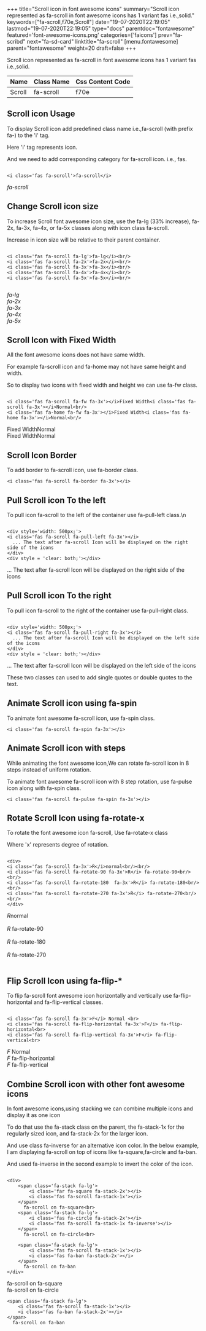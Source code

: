 +++
title="Scroll icon in font awesome icons"
summary="Scroll icon represented as fa-scroll in font awesome icons has 1 variant fas i.e.,solid."
keywords=["fa-scroll,f70e,Scroll"]
date="19-07-2020T22:19:05"
lastmod="19-07-2020T22:19:05"
type="docs"
parentdoc="fontawesome"
featured='font-awesome-icons.png'
categories=['faicons']
prev="fa-scribd"
next="fa-sd-card"
linktitle="fa-scroll"
[menu.fontawesome]
parent="fontawesome"
weight=20
draft=false
+++


Scroll icon represented as fa-scroll in font awesome icons has 1 variant fas i.e.,solid.

<div class='table-responsive'><table class='table'><thead><tr><th>Name</th><th>Class Name</th><th>Css Content Code</th></tr></thead><tbody><tr><td>Scroll</td><td>fa-scroll</td><td>f70e</td></tr></tbody></table></div>



## Scroll icon Usage

To display Scroll icon add predefined class name i.e.,fa-scroll (with prefix fa-) to the 'i' tag.

Here 'i' tag represents icon.

And we need to add corresponding category for fa-scroll icon. i.e., fas.


```

<i class='fas fa-scroll'>fa-scroll</i>
```

<i class='fas fa-scroll'>fa-scroll</i>




## Change Scroll icon size
To increase Scroll font awesome icon size, use the fa-lg (33% increase), fa-2x, fa-3x, fa-4x, or fa-5x classes along with icon class fa-scroll.

Increase in icon size will be relative to their parent container. 

```

<i class='fas fa-scroll fa-lg'>fa-lg</i><br/>
<i class='fas fa-scroll fa-2x'>fa-2x</i><br/>
<i class='fas fa-scroll fa-3x'>fa-3x</i><br/>
<i class='fas fa-scroll fa-4x'>fa-4x</i><br/>
<i class='fas fa-scroll fa-5x'>fa-5x</i><br/>
            
```

<i class='fas fa-scroll fa-lg'>fa-lg</i><br/>
<i class='fas fa-scroll fa-2x'>fa-2x</i><br/>
<i class='fas fa-scroll fa-3x'>fa-3x</i><br/>
<i class='fas fa-scroll fa-4x'>fa-4x</i><br/>
<i class='fas fa-scroll fa-5x'>fa-5x</i><br/>
            



## Scroll Icon with Fixed Width 

All the font awesome icons does not have same width.

For example fa-scroll icon and fa-home may not have same height and width.

So to display two icons with fixed width and height we can use fa-fw class.


```

<i class='fas fa-scroll fa-fw fa-3x'></i>Fixed Width<i class='fas fa-scroll fa-3x'></i>Normal<br/>
<i class='fas fa-home fa-fw fa-3x'></i>Fixed Width<i class='fas fa-home fa-3x'></i>Normal<br/>
```

<i class='fas fa-scroll fa-fw fa-3x'></i>Fixed Width<i class='fas fa-scroll fa-3x'></i>Normal<br/>
<i class='fas fa-home fa-fw fa-3x'></i>Fixed Width<i class='fas fa-home fa-3x'></i>Normal<br/>



## Scroll Icon Border 

To add border to fa-scroll icon, use fa-border class.


```
<i class='fas fa-scroll fa-border fa-3x'></i>

```
<i class='fas fa-scroll fa-border fa-3x'></i>





## Pull Scroll icon To the left

To pull icon fa-scroll to the left of the container use fa-pull-left class.\n

```

<div style='width: 500px;'>
<i class='fas fa-scroll fa-pull-left fa-3x'></i>
  ... The text after fa-scroll Icon will be displayed on the right side of the icons
</div>
<div style = 'clear: both;'></div>
```

<div style='width: 500px;'>
<i class='fas fa-scroll fa-pull-left fa-3x'></i>
  ... The text after fa-scroll Icon will be displayed on the right side of the icons
</div>
<div style = 'clear: both;'></div>




## Pull Scroll icon To the right
To pull icon fa-scroll to the right of the container use fa-pull-right class.

```

<div style='width: 500px;'>
<i class='fas fa-scroll fa-pull-right fa-3x'></i>
  ... The text after fa-scroll Icon will be displayed on the left side of the icons
</div>
<div style = 'clear: both;'></div>
```

<div style='width: 500px;'>
<i class='fas fa-scroll fa-pull-right fa-3x'></i>
  ... The text after fa-scroll Icon will be displayed on the left side of the icons
</div>
<div style = 'clear: both;'></div>

These two classes can used to add single quotes or double quotes to the text.


## Animate Scroll icon using fa-spin
To animate font awesome fa-scroll icon, use fa-spin class.

```
<i class='fas fa-scroll fa-spin fa-3x'></i>
```
<i class='fas fa-scroll fa-spin fa-3x'></i>




## Animate Scroll icon with steps
While animating the font awesome icon,We can rotate fa-scroll icon in 8 steps instead of uniform rotation.

To animate font awesome fa-scroll icon with 8 step rotation, use fa-pulse icon along with fa-spin class.


```
<i class='fas fa-scroll fa-pulse fa-spin fa-3x'></i>

```
<i class='fas fa-scroll fa-pulse fa-spin fa-3x'></i>





## Rotate Scroll Icon using fa-rotate-x
To rotate the font awesome icon fa-scroll, Use fa-rotate-x class

Where 'x' represents degree of rotation.


```

<div>
<i class='fas fa-scroll fa-3x'>R</i>normal<br/><br/>
<i class='fas fa-scroll fa-rotate-90 fa-3x'>R</i> fa-rotate-90<br/><br/> 
<i class='fas fa-scroll fa-rotate-180  fa-3x'>R</i> fa-rotate-180<br/><br/> 
<i class='fas fa-scroll fa-rotate-270 fa-3x'>R</i> fa-rotate-270<br/><br/>
</div>
```

<div>
<i class='fas fa-scroll fa-3x'>R</i>normal<br/><br/>
<i class='fas fa-scroll fa-rotate-90 fa-3x'>R</i> fa-rotate-90<br/><br/> 
<i class='fas fa-scroll fa-rotate-180  fa-3x'>R</i> fa-rotate-180<br/><br/> 
<i class='fas fa-scroll fa-rotate-270 fa-3x'>R</i> fa-rotate-270<br/><br/>
</div>




## Flip Scroll Icon using fa-flip-*
To flip fa-scroll font awesome icon horizontally and vertically use fa-flip-horizontal and fa-flip-vertical classes. 

```

<i class='fas fa-scroll fa-3x'>F</i> Normal <br>
<i class='fas fa-scroll fa-flip-horizontal fa-3x'>F</i> fa-flip-horizontal<br>
<i class='fas fa-scroll fa-flip-vertical fa-3x'>F</i> fa-flip-vertical<br>
```

<i class='fas fa-scroll fa-3x'>F</i> Normal <br>
<i class='fas fa-scroll fa-flip-horizontal fa-3x'>F</i> fa-flip-horizontal<br>
<i class='fas fa-scroll fa-flip-vertical fa-3x'>F</i> fa-flip-vertical<br>




## Combine Scroll icon with other font awesome icons
In font awesome icons,using stacking we can combine multiple icons and display it as one icon 

To do that use the fa-stack class on the parent, the fa-stack-1x for the regularly sized icon, and fa-stack-2x for the larger icon.

And use class fa-inverse for an alternative icon color. 
In the below example, I am displaying fa-scroll on top of icons like fa-square,fa-circle and fa-ban.

And used fa-inverse in the second example to invert the color of the icon.

```

<div>
    <span class='fa-stack fa-lg'>
        <i class='far fa-square fa-stack-2x'></i>
        <i class='fas fa-scroll fa-stack-1x'></i>
    </span>
      fa-scroll on fa-square<br>
    <span class='fa-stack fa-lg'>
        <i class='fas fa-circle fa-stack-2x'></i>
        <i class='fas fa-scroll fa-stack-1x fa-inverse'></i>
    </span>
      fa-scroll on fa-circle<br>

    <span class='fa-stack fa-lg'>
        <i class='fas fa-scroll fa-stack-1x'></i>
        <i class='fas fa-ban fa-stack-2x'></i>
    </span>
      fa-scroll on fa-ban
</div>
```

<div>
    <span class='fa-stack fa-lg'>
        <i class='far fa-square fa-stack-2x'></i>
        <i class='fas fa-scroll fa-stack-1x'></i>
    </span>
      fa-scroll on fa-square<br>
    <span class='fa-stack fa-lg'>
        <i class='fas fa-circle fa-stack-2x'></i>
        <i class='fas fa-scroll fa-stack-1x fa-inverse'></i>
    </span>
      fa-scroll on fa-circle<br>

    <span class='fa-stack fa-lg'>
        <i class='fas fa-scroll fa-stack-1x'></i>
        <i class='fas fa-ban fa-stack-2x'></i>
    </span>
      fa-scroll on fa-ban
</div>






